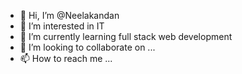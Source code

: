 - 👋 Hi, I’m @Neelakandan
- 👀 I’m interested in IT
- 🌱 I’m currently learning full stack web development
- 💞️ I’m looking to collaborate on ...
- 📫 How to reach me ...

<!---
Neelakandan839/Neelakandan839 is a ✨ special ✨ repository because its `README.md` (this file) appears on your GitHub profile.
You can click the Preview link to take a look at your changes.
--->
